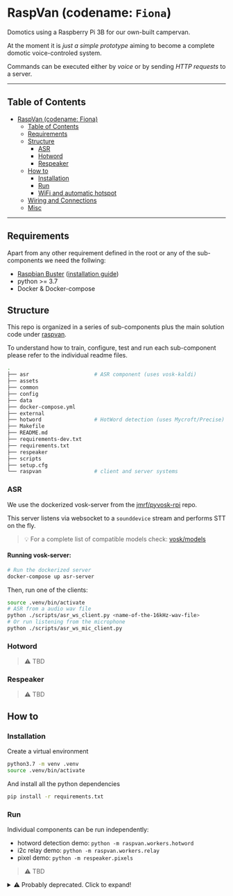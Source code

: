 # RaspVan (codename: `Fiona`)

Domotics using a Raspberry Pi 3B for our own-built campervan.

At the moment it is _just a simple prototype_ aiming to become a
complete domotic voice-controled system.

Commands can be executed either by _voice_ or by sending _HTTP requests_ to a server.

----

## Table of Contents

<!--ts-->
* [RaspVan (codename: Fiona)](#raspvan-codename-fiona)
   * [Table of Contents](#table-of-contents)
   * [Requirements](#requirements)
   * [Structure](#structure)
      * [ASR](#asr)
      * [Hotword](#hotword)
      * [Respeaker](#respeaker)
   * [How to](#how-to)
      * [Installation](#installation)
      * [Run](#run)
      * [WiFi and automatic hotspot](#wifi-and-automatic-hotspot)
   * [Wiring and Connections](#wiring-and-connections)
   * [Misc](#misc)

<!-- Created by https://github.com/ekalinin/github-markdown-toc -->
<!-- Added by: pi, at: Tue 19 Apr 2022 05:41:46 PM CEST -->

<!--te-->
----

## Requirements

Apart from any other requirement defined in the root or any of the sub-components we
need the follwing:

*  [Raspbian Buster](https://www.raspberrypi.org/downloads/raspbian/)
   ([installation guide](https://www.raspberrypi.org/documentation/installation/installing-images/README.md))
*  python >= 3.7
*  Docker & Docker-compose


## Structure

This repo is organized in a series of sub-components plus the main solution code
under [raspvan](raspvan/]).

To understand how to train, configure, test and run each sub-component please refer to
the individual readme files.

```bash
.
├── asr                     # ASR component (uses vosk-kaldi)
├── assets
├── common
├── config
├── data
├── docker-compose.yml
├── external
├── hotword                 # HotWord detection (uses Mycroft/Precise)
├── Makefile
├── README.md
├── requirements-dev.txt
├── requirements.txt
├── respeaker
├── scripts
├── setup.cfg
└── raspvan                 # client and server systems

```


### ASR

We use the dockerized vosk-server from the [jmrf/pyvosk-rpi](https://github.com/jmrf/pyvosk-rpi) repo.

This server listens via websocket to a `sounddevice` stream and performs STT on the fly.

> 💡 For a complete list of compatible models check: [vosk/models](https://alphacephei.com/vosk/models)

#### Running vosk-server:

```bash
# Run the dockerized server
docker-compose up asr-server
```

Then, run one of the clients:

```bash
source .venv/bin/activate
# ASR from a audio wav file
python ./scripts/asr_ws_client.py <name-of-the-16kHz-wav-file>
# Or run listening from the microphone
python ./scripts/asr_ws_mic_client.py
```


### Hotword

> ⚠️ TBD

### Respeaker

> ⚠️ TBD


## How to

### Installation

Create a virtual environment

```bash
python3.7 -m venv .venv
source .venv/bin/activate
```

And install all the python dependencies

```bash
pip install -r requirements.txt
```


### Run

Individual components can be run independently:

 - hotword detection demo: `python -m raspvan.workers.hotword`
 - i2c relay demo: `python -m raspvan.workers.relay`
 - pixel demo: `python -m respeaker.pixels`


> ⚠️ TBD


<details>
  <summary>⚠️ Probably deprecated. Click to expand!</summary>

### WiFi and automatic hotspot

In order to communicate with the RaspberryPi we will configure it to connect to
a series of known WiFi networks when available and to create a Hotspot otherwise.

Refer to [auto-wifi-hotspot](http://www.raspberryconnect.com/network/item/330-raspberry-pi-auto-wifi-hotspot-switch-internet)
from [raspberryconnect/network](http://www.raspberryconnect.com/network).

By default the RaspberryPi will be accessible at the IP: `192.168.50.5` when the hotspot is active.


## Wiring and Connections

TBD

## Misc

* Drawing and simulation tool: [partsim simulator](https://www.partsim.com/simulator)

</details>
